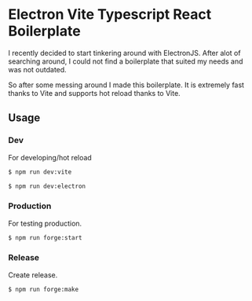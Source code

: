 # Electron Vite Typescript React Boilerplate

I recently decided to start tinkering around with
ElectronJS. After alot of searching around, I could
not find a boilerplate that suited my needs and was
not outdated.

So after some messing around I made this boilerplate.
It is extremely fast thanks to Vite and supports
hot reload thanks to Vite.

## Usage

### Dev
For developing/hot reload

```sh
$ npm run dev:vite
```
```sh
$ npm run dev:electron
```

### Production
For testing production.

```sh
$ npm run forge:start
```
### Release
Create release.

```sh
$ npm run forge:make
```
